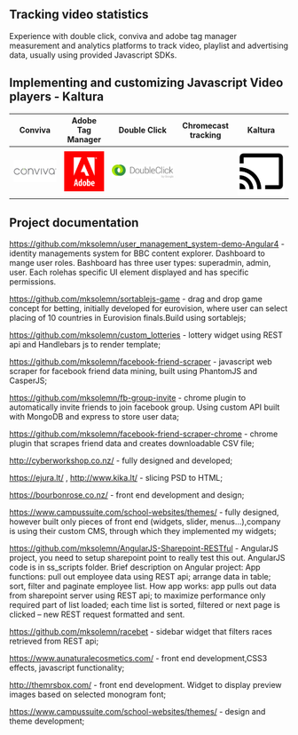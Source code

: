 ## Tracking video statistics
Experience with double click, conviva and adobe tag manager measurement and analytics platforms to track video, playlist and advertising data, usually using provided Javascript SDKs.
## Implementing and customizing Javascript Video players - Kaltura

| Conviva | Adobe Tag Manager | Double Click | Chromecast tracking | Kaltura |
| --- | --- | --- | --- | --- |
| ![alt text](https://github.com/mksolemn/cv-work-description/blob/master/img/conviva-ads.png?raw=true "Conviva") | ![alt text](https://github.com/mksolemn/cv-work-description/blob/master/img/adobe-tag-manager.png?raw=true "Adobe Tag Manager") | ![alt text](https://github.com/mksolemn/cv-work-description/blob/master/img/google-double-click.png?raw=true "Double Click") | | ![alt text](https://github.com/mksolemn/cv-work-description/blob/master/img/chromecast.png?raw=true "Chromecast") | | ![alt text](https://github.com/mksolemn/cv-work-description/blob/master/img/kaltura.png  "Kaltura") |


## Project documentation

https://github.com/mksolemn/user_management_system-demo-Angular4 - identity managements system for BBC content explorer. Dashboard to mange user roles. Bashboard has three user types: superadmin, admin, user. Each rolehas specific UI element displayed and has specific permissions.

https://github.com/mksolemn/sortablejs-game - drag and drop game concept for betting, initially developed for eurovision, where user can select placing of 10 countries in Eurovision finals.Build using sortablejs;

https://github.com/mksolemn/custom_lotteries - lottery widget using REST api and Handlebars js to render template;

https://github.com/mksolemn/facebook-friend-scraper - javascript web scraper for facebook friend data mining, built using PhantomJS and CasperJS;

https://github.com/mksolemn/fb-group-invite - chrome plugin to automatically invite friends to join facebook group. Using custom API built with MongoDB and express to store user data;

https://github.com/mksolemn/facebook-friend-scraper-chrome - chrome plugin that scrapes friend data and creates downloadable CSV file;

http://cyberworkshop.co.nz/ - fully designed and developed;

https://ejura.lt/ , http://www.kika.lt/ - slicing PSD to HTML;

https://bourbonrose.co.nz/ - front end development and design;

https://www.campussuite.com/school-websites/themes/ - fully designed, however built only pieces of front end (widgets, slider, menus...),company is using their custom CMS, through which they implemented my widgets;

https://github.com/mksolemn/AngularJS-Sharepoint-RESTful - AngularJS project, you need to setup sharepoint point to really test this out. AngularJS code is in ss_scripts folder.
Brief description on Angular project: App functions: pull out employee data using REST api; arrange data in table; sort, filter and paginate employee list. How app works: app pulls out data from sharepoint server using REST api; to maximize performance only required part of list loaded; each time list is sorted, filtered or next page is clicked – new REST request formatted and sent.

https://github.com/mksolemn/racebet - sidebar widget that filters races retrieved from REST api;

https://www.aunaturalecosmetics.com/ - front end development,CSS3 effects, javascript functionality;

http://themrsbox.com/ - front end development. Widget to display preview images based on selected monogram font;

https://www.campussuite.com/school-websites/themes/ - design and theme development;